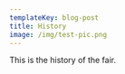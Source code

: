 ```yaml
---
templateKey: blog-post
title: History
image: /img/test-pic.png
---
```

This is the history of the fair.
